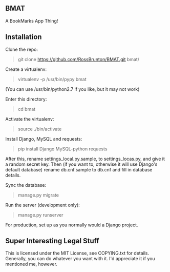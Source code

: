 ## BMAT ##
A BookMarks App Thing!

## Installation ##
Clone the repo:
> git clone https://github.com/RossBrunton/BMAT.git bmat/

Create a virtualenv:
> virtualenv -p /usr/bin/pypy bmat

(You can use /usr/bin/python2.7 if you like, but it may not work)

Enter this directory:
> cd bmat

Activate the virtualenv:
> source ./bin/activate

Install Django, MySQL and requests:
> pip install Django MySQL-python requests

After this, rename settings_local.py.sample, to settings_locas.py, and give it a random secret key. Then (if you want
to, otherwise it will use Django's default database) rename db.cnf.sample to db.cnf and fill in database details.

Sync the database:
> manage.py migrate

Run the server (development only):
> manage.py runserver

For production, set up as you normally would a Django project.

## Super Interesting Legal Stuff ##
This is licensed under the MIT License, see COPYING.txt for details.
Generally, you can do whatever you want with it. I'd appreciate it if you mentioned me, however.
